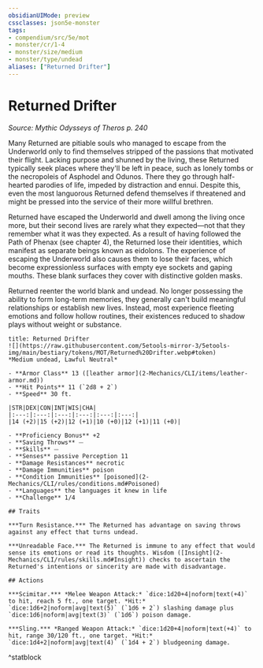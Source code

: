 ```yaml
---
obsidianUIMode: preview
cssclasses: json5e-monster
tags:
- compendium/src/5e/mot
- monster/cr/1-4
- monster/size/medium
- monster/type/undead
aliases: ["Returned Drifter"]
---
```

# Returned Drifter
*Source: Mythic Odysseys of Theros p. 240*  

Many Returned are pitiable souls who managed to escape from the Underworld only to find themselves stripped of the passions that motivated their flight. Lacking purpose and shunned by the living, these Returned typically seek places where they'll be left in peace, such as lonely tombs or the necropoleis of Asphodel and Odunos. There they go through half-hearted parodies of life, impeded by distraction and ennui. Despite this, even the most languorous Returned defend themselves if threatened and might be pressed into the service of their more willful brethren.

Returned have escaped the Underworld and dwell among the living once more, but their second lives are rarely what they expected—not that they remember what it was they expected. As a result of having followed the Path of Phenax (see chapter 4), the Returned lose their identities, which manifest as separate beings known as eidolons. The experience of escaping the Underworld also causes them to lose their faces, which become expressionless surfaces with empty eye sockets and gaping mouths. These blank surfaces they cover with distinctive golden masks.

Returned reenter the world blank and undead. No longer possessing the ability to form long-term memories, they generally can't build meaningful relationships or establish new lives. Instead, most experience fleeting emotions and follow hollow routines, their existences reduced to shadow plays without weight or substance.

```ad-statblock
title: Returned Drifter
![](https://raw.githubusercontent.com/5etools-mirror-3/5etools-img/main/bestiary/tokens/MOT/Returned%20Drifter.webp#token)
*Medium undead, Lawful Neutral*

- **Armor Class** 13 ([leather armor](2-Mechanics/CLI/items/leather-armor.md))
- **Hit Points** 11 (`2d8 + 2`)
- **Speed** 30 ft.

|STR|DEX|CON|INT|WIS|CHA|
|:---:|:---:|:---:|:---:|:---:|:---:|
|14 (+2)|15 (+2)|12 (+1)|10 (+0)|12 (+1)|11 (+0)|

- **Proficiency Bonus** +2
- **Saving Throws** ⏤
- **Skills** ⏤
- **Senses** passive Perception 11
- **Damage Resistances** necrotic
- **Damage Immunities** poison
- **Condition Immunities** [poisoned](2-Mechanics/CLI/rules/conditions.md#Poisoned)
- **Languages** the languages it knew in life
- **Challenge** 1/4

## Traits

***Turn Resistance.*** The Returned has advantage on saving throws against any effect that turns undead.

***Unreadable Face.*** The Returned is immune to any effect that would sense its emotions or read its thoughts. Wisdom ([Insight](2-Mechanics/CLI/rules/skills.md#Insight)) checks to ascertain the Returned's intentions or sincerity are made with disadvantage.

## Actions

***Scimitar.*** *Melee Weapon Attack:* `dice:1d20+4|noform|text(+4)` to hit, reach 5 ft., one target. *Hit:* `dice:1d6+2|noform|avg|text(5)` (`1d6 + 2`) slashing damage plus `dice:1d6|noform|avg|text(3)` (`1d6`) poison damage.

***Sling.*** *Ranged Weapon Attack:* `dice:1d20+4|noform|text(+4)` to hit, range 30/120 ft., one target. *Hit:* `dice:1d4+2|noform|avg|text(4)` (`1d4 + 2`) bludgeoning damage.
```
^statblock
